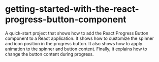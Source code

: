 # getting-started-with-the-react-progress-button-component
A quick-start project that shows how to add the React Progress Button component to a React application. It shows how to customize the spinner and icon position in the progress button. It also shows how to apply animation to the spinner and button content. Finally, it explains how to change the button content during progress.
